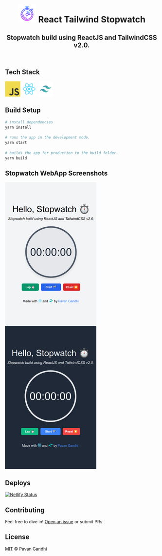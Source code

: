<div align="center">

# <img src="./public/logo192.png" alt="logo" width="60"/> **React Tailwind Stopwatch**

## Stopwatch build using ReactJS and TailwindCSS v2.0.

</div>

<br />

## Tech Stack

<code><img height="50" src="https://raw.githubusercontent.com/github/explore/80688e429a7d4ef2fca1e82350fe8e3517d3494d/topics/javascript/javascript.png" alt="javascript"></code>
<code><img height="50" src="https://raw.githubusercontent.com/github/explore/80688e429a7d4ef2fca1e82350fe8e3517d3494d/topics/react/react.png" alt="react"></code>
<code><img height="50" src="https://raw.githubusercontent.com/github/explore/80688e429a7d4ef2fca1e82350fe8e3517d3494d/topics/tailwind/tailwind.png" alt="tailwind"></code>

## Build Setup

```bash
# install dependencies
yarn install

# runs the app in the development mode.
yarn start

# builds the app for production to the build folder.
yarn build
```

## Stopwatch WebApp Screenshots

<div>

<img src="public/ss-light.png" alt="logo" width="300"/>
<img src="public/ss-dark.png" alt="logo" width="300"/>

</div>

## Deploys

[![Netlify Status](https://api.netlify.com/api/v1/badges/b5a92f50-3570-45a9-a49b-89328b9a0448/deploy-status)](https://app.netlify.com/sites/reacttailwindstopwatch/deploys)

## Contributing

Feel free to dive in! [Open an issue](https://github.com/iampavangandhi/ReactTailwindStopwatch/issues/new) or submit PRs.

## License

[MIT](LICENSE) © Pavan Gandhi
